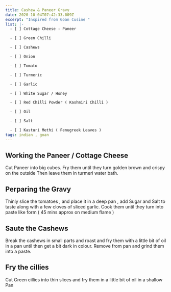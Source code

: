 ```yaml
---
title: Cashew & Paneer Gravy
date: 2020-10-04T07:42:33.009Z
excerpt: "Inspired from Goan Cusine "
list: |-
  - [ ] Cottage Cheese - Paneer

  - [ ] Green Chilli

  - [ ] Cashews

  - [ ] Onion

  - [ ] Tomato

  - [ ] Turmeric

  - [ ] Garlic

  - [ ] White Sugar / Honey

  - [ ] Red Chilli Powder ( Kashmiri Chilli )

  - [ ] Oil

  - [ ] Salt

  - [ ] Kasturi Methi ( Fenugreek Leaves )
tags: indian , goan
---
```

## Working the Paneer / Cottage Cheese

Cut Paneer into big cubes. Fry them until they turn golden brown and crispy on the outside
Then leave them in turmeri water bath.

## Perparing the Gravy 

Thinly slice the tomatoes , and place it in a deep pan , add Sugar and Salt to taste along with a few cloves of sliced garlic.
Cook them until they turn into paste like form ( 45 mins approx on medium flame ) 

## Saute the Cashews 

Break the cashews in small parts and roast and fry them with a little bit of oil in a pan until then get a bit dark in colour.
Remove from pan and grind them into a paste.

## Fry the cillies 

Cut Green cillies into thin slices and fry them in a little bit of oil in a shallow Pan
